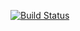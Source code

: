 [![Build Status](https://travis-ci.org/sandlex/jackdaniels.svg?branch=master)](https://travis-ci.org/sandlex/jackdaniels)
